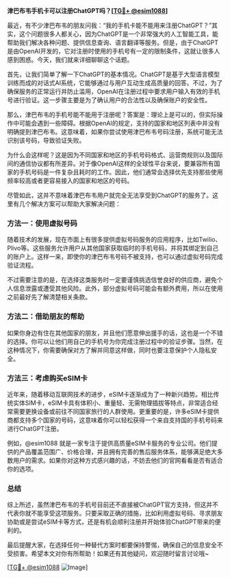 **津巴布韦手机卡可以注册ChatGPT吗？[[TG💪+ @esim1088](https://t.me/s/esim1088)]**

最近，有不少津巴布韦的朋友问我：“我的手机卡能不能用来注册ChatGPT？”其实，这个问题很多人都关心，因为ChatGPT是一个非常强大的人工智能工具，能帮助我们解决各种问题、提供信息查询、语言翻译等服务。但是，由于ChatGPT是由OpenAI开发的，它对注册时使用的手机号有一定的限制条件，这就让很多人感到困惑。今天，我们就来详细聊聊这个话题。

首先，让我们简单了解一下ChatGPT的基本情况。ChatGPT是基于大型语言模型训练而成的对话式AI系统，它能够通过与用户互动生成高质量的回答。不过，为了确保服务的正常运行并防止滥用，OpenAI在注册过程中要求用户输入有效的手机号进行验证。这一步骤主要是为了确认用户的合法性以及确保账户的安全性。

那么，津巴布韦的手机号能不能用于注册呢？答案是：理论上是可以的，但实际操作中可能会遇到一些障碍。根据OpenAI的规定，支持的国家和地区列表中并没有明确提到津巴布韦。这意味着，如果你尝试使用津巴布韦号码注册，系统可能无法识别该号码，导致验证失败。

为什么会这样呢？这是因为不同国家和地区的手机号码格式、运营商规则以及国际间的通信协议都有所差异。对于像OpenAI这样的全球性平台来说，要兼容所有国家的手机号码是一件复杂且耗时的工作。因此，他们通常会选择优先支持那些使用频率较高或者更容易接入的国家和地区的号码。

尽管如此，这并不意味着津巴布韦用户就完全无法享受到ChatGPT的服务了。这里有几个解决方案可以帮助大家解决问题：

### 方法一：使用虚拟号码

随着技术的发展，现在市面上有很多提供虚拟号码服务的应用程序，比如Twilio、Plivo等。这些服务允许用户从其他国家获取临时的手机号码，并将其绑定到自己的账户上。这样一来，即使你的津巴布韦号码不被支持，也可以通过虚拟号码完成验证流程。

不过需要注意的是，在选择这类服务时一定要谨慎挑选信誉良好的供应商，避免个人信息泄露或遭受其他风险。此外，部分虚拟号码可能会有额外费用，所以在使用之前最好先了解清楚相关条款。

### 方法二：借助朋友的帮助

如果你身边有住在其他国家的朋友，并且他们愿意伸出援手的话，这也是一个不错的选择。你可以让他们用自己的手机号为你完成注册过程中的验证步骤。当然，在这种情况下，你需要确保对方了解并同意这样做，同时也要注意保护个人隐私安全。

### 方法三：考虑购买eSIM卡

近年来，随着移动互联网技术的进步，eSIM卡逐渐成为了一种新兴趋势。相比传统实体SIM卡，eSIM卡具有体积小、重量轻、无需物理插拔等特点，非常适合经常需要更换设备或前往不同国家旅行的人群使用。更重要的是，许多eSIM卡提供商都支持多个国家的号码，这意味着你可以轻松获得一个来自支持国的手机号码来进行ChatGPT注册。

例如，@esim1088 就是一家专注于提供高质量eSIM卡服务的专业公司。他们提供的产品覆盖范围广、价格合理，并且拥有完善的售后服务体系，能够满足绝大多数用户的需求。如果你对这种方式感兴趣的话，不妨去他们的官网看看是否有适合你的选项。

### 总结

综上所述，虽然津巴布韦的手机号目前还不直接被ChatGPT官方支持，但这并不代表你就不能享受这项服务。只要采取正确的措施，比如利用虚拟号码、寻求朋友协助或是尝试eSIM卡等方式，还是有机会顺利注册并开始体验ChatGPT带来的便利的。

最后提醒大家，在选择任何一种替代方案时都要保持警惕，确保自己的信息安全不受损害。希望本文对你有所帮助！如果还有其他疑问，欢迎随时留言讨论哦~

[[TG💪+ @esim1088](https://t.me/s/esim1088) ![Image](https://i.postimg.cc/4NQfJmqS/Snipaste-2025-05-13-00-14-12.png)]